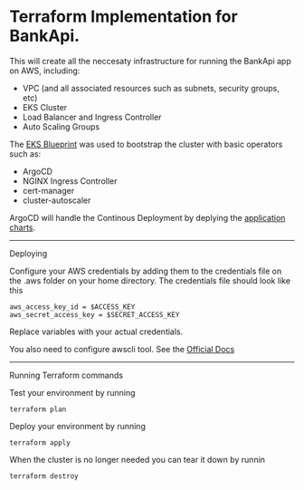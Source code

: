 # Terraform Implementation for BankApi.

This will create all the neccesaty infrastructure for running the BankApi app on AWS, including:
* VPC (and all associated resources such as subnets, security groups, etc)
* EKS Cluster
* Load Balancer and Ingress Controller
* Auto Scaling Groups

The [EKS Blueprint](https://github.com/aws-ia/terraform-aws-eks-blueprints) was used to bootstrap the cluster with basic operators such as:
* ArgoCD
* NGINX Ingress Controller
* cert-manager
* cluster-autoscaler

ArgoCD will handle the Continous Deployment by deplying the [application charts](https://github.com/pimliprentiss/bankapi-argo-registry).

---
Deploying

Configure your AWS credentials by adding them to the credentials file on the .aws folder on your home directory.
The credentials file should look like this
```
aws_access_key_id = $ACCESS_KEY 
aws_secret_access_key = $SECRET_ACCESS_KEY
```
Replace variables with your actual credentials.

You also need to configure awscli tool. See the [Official Docs](https://docs.aws.amazon.com/cli/latest/userguide/getting-started-install.html)

---
Running Terraform commands

Test your environment by running 
```
terraform plan
```

Deploy your environment by running 
```
terraform apply
```

When the cluster is no longer needed you can tear it down by runnin
```
terraform destroy
```
